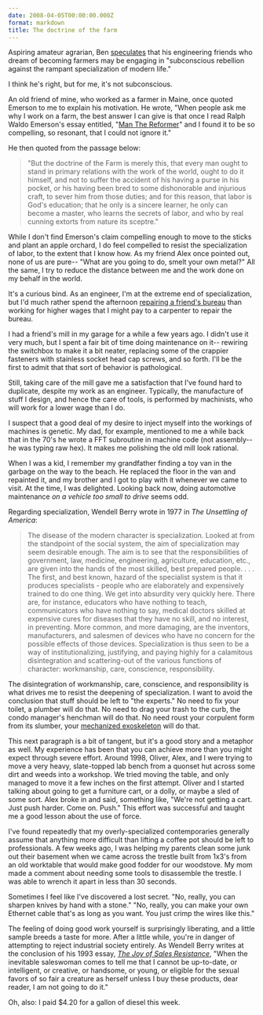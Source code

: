 ```yaml
---
date: 2008-04-05T00:00:00.000Z
format: markdown
title: The doctrine of the farm
---
```


Aspiring amateur agrarian, Ben <a href="http://fiveislandsorchard.wordpress.com/2008/03/30/why-do-all-these-engineers-think-they-want-to-be-farmers/">speculates</a> that his engineering friends who dream of becoming farmers may be engaging in "subconscious rebellion against the rampant specialization of modern life."

I think he's right, but for me, it's not subconscious.

An old friend of mine, who worked as a farmer in Maine, once quoted Emerson to me to explain his motivation. He wrote, "When people ask me why I work on a farm, the best answer I can give is that once I read Ralph Waldo Emerson's essay entitled, "<a href="http://www.emersoncentral.com/manreform.htm">Man The Reformer</a>" and I found it to be so compelling, so resonant, that I could not ignore it."

He then quoted from the passage below:
<blockquote>"But the doctrine of the Farm is merely this, that every man ought to stand in primary relations with the work of the world, ought to do it himself, and not to suffer the accident of his having a purse in his pocket, or his having been bred to some dishonorable and injurious craft, to sever him from those duties; and for this reason, that labor is God's education; that he only is a sincere learner, he only can become a master, who learns the secrets of labor, and who by real cunning extorts from nature its sceptre."</blockquote>

While I don't find Emerson's claim compelling enough to move to the sticks and plant an apple orchard, I do feel compelled to resist the specialization of labor, to the extent that I know how. As my friend Alex once pointed out, none of us are pure-- "What are you going to do, smelt your own metal?" All the same, I try to reduce the distance between me and the work done on my behalf in the world.

It's a curious bind. As an engineer, I'm at the extreme end of specialization, but I'd much rather spend the afternoon <a href="http://flickr.com/photos/pingswept/2371719081/">repairing a friend's bureau</a> than working for higher wages that I might pay to a carpenter to repair the bureau.

I had a friend's mill in my garage for a while a few years ago. I didn't use it very much, but I spent a fair bit of time doing maintenance on it-- rewiring the switchbox to make it a bit neater, replacing some of the crappier fasteners with stainless socket head cap screws, and so forth. I'll be the first to admit that that sort of behavior is pathological.

Still, taking care of the mill gave me a satisfaction that I've found hard to duplicate, despite my work as an engineer. Typically, the manufacture of stuff I design, and hence the care of tools, is performed by machinists, who will work for a lower wage than I do.

I suspect that a good deal of my desire to inject myself into the workings of machines is genetic. My dad, for example, mentioned to me a while back that in the 70's he wrote a FFT subroutine in machine code (not assembly-- he was typing raw hex). It makes me polishing the old mill look rational.

When I was a kid, I remember my grandfather finding a toy van in the garbage on the way to the beach. He replaced the floor in the van and repainted it, and my brother and I got to play with it whenever we came to visit. At the time, I was delighted. Looking back now, doing automotive maintenance <em>on a vehicle too small to drive</em> seems odd.

Regarding specialization, Wendell Berry wrote in 1977 in <em>The Unsettling of America</em>:
<blockquote>The disease of the modern character is specialization. Looked at from the standpoint of the social system, the aim of specialization may seem desirable enough. The aim is to see that the responsibilities of government, law, medicine, engineering, agriculture, education, etc., are given into the hands of the most skilled, best prepared people. . . . The first, and best known, hazard of the specialist system is that it produces specialists - people who are elaborately and expensively trained to do one thing. We get into absurdity very quickly here. There are, for instance, educators who have nothing to teach, communicators who have nothing to say, medical doctors skilled at expensive cures for diseases that they have no skill, and no interest, in preventing. More common, and more damaging, are the inventors, manufacturers, and salesmen of devices who have no concern for the possible effects of those devices. Specialization is thus seen to be a way of institutionalizing, justifying, and paying highly for a calamitous disintegration and scattering-out of the various functions of character: workmanship, care, conscience, responsibility.</blockquote>

The disintegration of workmanship, care, conscience, and responsibility is what drives me to resist the deepening of specialization. I want to avoid the conclusion that stuff should be left to "the experts." No need to fix your toilet, a plumber will do that. No need to drag your trash to the curb, the condo manager's henchman will do that. No need roust your corpulent form from its slumber, your <a href="http://bleex.me.berkeley.edu/bleex.htm">mechanized exoskeleton</a> will do that.

This next paragraph is a bit of tangent, but it's a good story and a metaphor as well. My experience has been that you can achieve more than you might expect through severe effort. Around 1998, Oliver, Alex, and I were trying to move a very heavy, slate-topped lab bench from a quonset hut across some dirt and weeds into a workshop. We tried moving the table, and only managed to move it a few inches on the first attempt. Oliver and I started talking about going to get a furniture cart, or a dolly, or maybe a sled of some sort. Alex broke in and said, something like, "We're not getting a cart. Just push harder. Come on. Push." This effort was successful and taught me a good lesson about the use of force.

I've found repeatedly that my overly-specialized contemporaries generally assume that anything more difficult than lifting a coffee pot should be left to professionals. A few weeks ago, I was helping my parents clean some junk out their basement when we came across the trestle built from 1x3's from an old worktable that would make good fodder for our woodstove. My mom made a comment about needing some tools to disassemble the trestle. I was able to wrench it apart in less than 30 seconds.

Sometimes I feel like I've discovered a lost secret. "No, really, you can sharpen knives by hand with a stone." "No, really, you can make your own Ethernet cable that's as long as you want. You just crimp the wires like this."

The feeling of doing good work yourself is surprisingly liberating, and a little sample breeds a taste for more. After a little while, you're in danger of attempting to reject industrial society entirely. As Wendell Berry writes at the conclusion of his 1993 essay, <em><a href="http://www.amazon.com/Sex-Economy-Freedom-Community-Essays/dp/0679756515/">The Joy of Sales Resistance</a></em>, "When the inevitable saleswoman comes to tell me that I cannot be up-to-date, or intelligent, or creative, or handsome, or young, or eligible for the sexual favors of so fair a creature as herself unless I buy these products, dear reader, I am not going to do it."

Oh, also: I paid $4.20 for a gallon of diesel this week.
